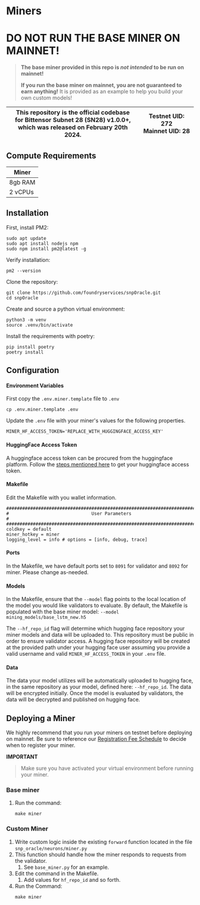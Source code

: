 # Miners

# **DO NOT RUN THE BASE MINER ON MAINNET!**

> **The base miner provided in this repo is _not intended_ to be run on mainnet!**
>
> **If you run the base miner on mainnet, you are not guaranteed to earn anything!**
> It is provided as an example to help you build your own custom models!
>

<div align="center">

| This repository is the official codebase<br>for Bittensor Subnet 28 (SN28) v1.0.0+,<br>which was released on February 20th 2024. | **Testnet UID:**  272 <br> **Mainnet UID:**  28 |
| - | - |

</div>

## Compute Requirements

|   Miner   |
|-----------|
|  8gb RAM  |
|  2 vCPUs  |

## Installation

First, install PM2:
```
sudo apt update
sudo apt install nodejs npm
sudo npm install pm2@latest -g
```

Verify installation:
```
pm2 --version
```

Clone the repository:
```
git clone https://github.com/foundryservices/snpOracle.git
cd snpOracle
```

Create and source a python virtual environment:
```
python3 -m venv
source .venv/bin/activate
```

Install the requirements with poetry:
```
pip install poetry
poetry install
```

## Configuration

#### Environment Variables
First copy the `.env.miner.template` file to `.env`

```shell
cp .env.miner.template .env
```

Update the `.env` file with your miner's values for the following properties.

```text
MINER_HF_ACCESS_TOKEN='REPLACE_WITH_HUGGINGFACE_ACCESS_KEY'
```

#### HuggingFace Access Token
A huggingface access token can be procured from the huggingface platform. Follow the <a href='https://huggingface.co/docs/hub/en/security-tokens'>steps mentioned here</a> to get your huggingface access token.

#### Makefile
Edit the Makefile with you wallet information.

```text
################################################################################
#                               User Parameters                                #
################################################################################
coldkey = default
miner_hotkey = miner
logging_level = info # options = [info, debug, trace]
```

#### Ports
In the Makefile, we have default ports set to `8091` for validator and `8092` for miner. Please change as-needed.

#### Models
In the Makefile, ensure that the `--model` flag points to the local location of the model you would like validators to evaluate. By default, the Makefile is populated with the base miner model:
`--model mining_models/base_lstm_new.h5`

The `--hf_repo_id` flag will determine which hugging face repository your miner models and data will be uploaded to. This repository must be public in order to ensure validator access. A hugging face repository will be created at the provided path under your hugging face user assuming you provide a valid username and valid `MINER_HF_ACCESS_TOKEN` in your `.env` file.

#### Data
The data your model utilizes will be automatically uploaded to hugging face, in the same repository as your model, defined here: `--hf_repo_id`. The data will be encrypted initially. Once the model is evaluated by validators, the data will be decrypted and published on hugging face.

## Deploying a Miner
We highly recommend that you run your miners on testnet before deploying on mainnet. Be sure to reference our [Registration Fee Schedule](https://github.com/foundryservices/snpOracle/wiki/Registration-Fee-Schedule) to decide when to register your miner.

**IMPORTANT**
> Make sure you have activated your virtual environment before running your miner.

### Base miner

1. Run the command:
   ```shell
   make miner
   ```

### Custom Miner

1. Write custom logic inside the existing `forward` function located in the file `snp_oracle/neurons/miner.py`
2. This function should handle how the miner responds to requests from the validator.
   1. See `base_miner.py` for an example.
3. Edit the command in the Makefile.
   1. Add values for `hf_repo_id` and so forth.
4. Run the Command:
   ```
   make miner
   ```
